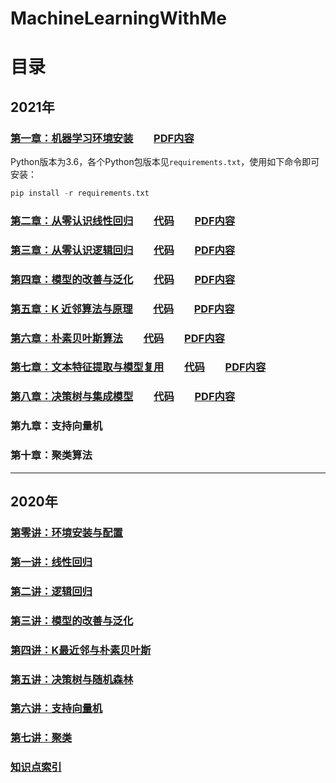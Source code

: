 # MachineLearningWithMe

# 目录
## 2021年
### [第一章：机器学习环境安装](https://mp.weixin.qq.com/s/L-3bXzYFFdNx_mL7eu2-kw)　　[PDF内容](AllBooKCode/Chapter01)
Python版本为3.6，各个Python包版本见`requirements.txt`，使用如下命令即可安装：
```python
pip install -r requirements.txt
```
### [第二章：从零认识线性回归](https://mp.weixin.qq.com/s/zYFZyWj7mCeRyOX5sI-slw)　　[代码](AllBooKCode/Chapter02/README.md)　　[PDF内容](AllBooKCode/Chapter02)
### [第三章：从零认识逻辑回归](https://mp.weixin.qq.com/s/o01H0JGXEXoIwiCLPqizZw)　　[代码](AllBooKCode/Chapter03/README.md)　　[PDF内容](AllBooKCode/Chapter03)
### [第四章：模型的改善与泛化](https://mp.weixin.qq.com/s/-RuiLiM7V1qDZ2V-rG0wBg)　　[代码](AllBooKCode/Chapter04/README.md)　　[PDF内容](AllBooKCode/Chapter04)
### [第五章：K 近邻算法与原理](https://mp.weixin.qq.com/s/CL1jqQfMaAbCH7yH-gb5Og)　　[代码](AllBooKCode/Chapter05/README.md)　　[PDF内容](AllBooKCode/Chapter05)
### [第六章：朴素贝叶斯算法](https://mp.weixin.qq.com/s/hh1gV9UoaFpQaotlIzrMkg)　　[代码](AllBooKCode/Chapter06/README.md)　　[PDF内容](AllBooKCode/Chapter06)
### [第七章：文本特征提取与模型复用](https://mp.weixin.qq.com/s/8D-GW8KCihbn5ePl5Ac2uw)　　[代码](AllBooKCode/Chapter07/README.md)　　[PDF内容](AllBooKCode/Chapter07)
### [第八章：决策树与集成模型](https://mp.weixin.qq.com/s/UZsKvsdbSD6OT3oMhWT1Dw)　　[代码](AllBooKCode/Chapter08/README.md)　　[PDF内容](AllBooKCode/Chapter08)
### 第九章：支持向量机
### 第十章：聚类算法

---

## 2020年
### [第零讲：环境安装与配置](./00_Configuration/README.md)

### [第一讲：线性回归 ](./01_LinearRegression/README.md)

### [第二讲：逻辑回归](./02_LogisticRegression/README.md)

### [第三讲：模型的改善与泛化](./03_ModelOptimization/README.md)

### [第四讲：K最近邻与朴素贝叶斯](./04_KNNAndNaiveBayes/README.md)

### [第五讲：决策树与随机森林](./05_DecisionTree/README.md)

### [第六讲：支持向量机](./06_SupportVectorMachine/README.md)

### [第七讲：聚类](./07_Clustering/README.md)

### [知识点索引](./KnowledgeIndex.md)


